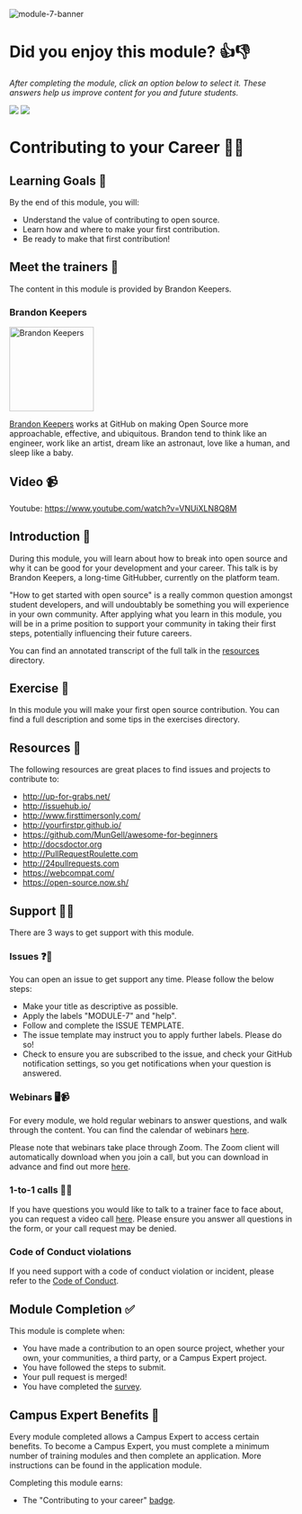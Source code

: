 ![module-7-banner](https://user-images.githubusercontent.com/1790822/28998943-35f6ce92-7a05-11e7-834d-25158f31b3da.png)

# Did you enjoy this module? 👍👎
_After completing the module, click an option below to select it. These answers help us improve content for you and future students._  

[![](https://m131jyck4m.execute-api.us-west-2.amazonaws.com/prod/poll/01BQ93FTHCJ1YXWAZVSA3N1890/I%20enjoyed%20this%20module)](https://m131jyck4m.execute-api.us-west-2.amazonaws.com/prod/poll/01BQ93FTHCJ1YXWAZVSA3N1890/I%20enjoyed%20this%20module/vote)
[![](https://m131jyck4m.execute-api.us-west-2.amazonaws.com/prod/poll/01BQ93FTHCJ1YXWAZVSA3N1890/I%20did%20not%20enjoy%20this%20module)](https://m131jyck4m.execute-api.us-west-2.amazonaws.com/prod/poll/01BQ93FTHCJ1YXWAZVSA3N1890/I%20did%20not%20enjoy%20this%20module/vote)

# Contributing to your Career 💼🆙

## Learning Goals 🥅

By the end of this module, you will:
- Understand the value of contributing to open source.
- Learn how and where to make your first contribution.
- Be ready to make that first contribution!

## Meet the trainers 🍎

The content in this module is provided by Brandon Keepers.

### Brandon Keepers
<img src="https://github.com/bkeepers.png" href="https://github.com/bkeepers" title="Brandon Keepers" width="150"></img>

[Brandon Keepers](https://opensoul.org) works at GitHub on making Open Source more approachable, effective, and ubiquitous. Brandon tend to think like an engineer, work like an artist, dream like an astronaut, love like a human, and sleep like a baby.

## Video 📹

Youtube: https://www.youtube.com/watch?v=VNUiXLN8Q8M

## Introduction 👋

During this module, you will learn about how to break into open source and why it can be good for your development and your career. This talk is by Brandon Keepers, a long-time GitHubber, currently on the platform team.

"How to get started with open source" is a really common question amongst student developers, and will undoubtably be something you will experience in your own community. After applying what you learn in this module, you will be in a prime position to support your community in taking their first steps, potentially influencing their future careers.

You can find an annotated transcript of the full talk in the [resources](resources/) directory.

## Exercise 📝

In this module you will make your first open source contribution. You can find a full description and some tips in the exercises directory.

## Resources 📖

The following resources are great places to find issues and projects to contribute to:
- http://up-for-grabs.net/
- http://issuehub.io/
- http://www.firsttimersonly.com/
- http://yourfirstpr.github.io/
- https://github.com/MunGell/awesome-for-beginners
- http://docsdoctor.org
- http://PullRequestRoulette.com
- http://24pullrequests.com
- https://webcompat.com/
- https://open-source.now.sh/

## Support 🙋🏿

There are 3 ways to get support with this module.

### Issues ❓💬

You can open an issue to get support any time. Please follow the below steps:
- Make your title as descriptive as possible.
- Apply the labels "MODULE-7" and "help".
- Follow and complete the ISSUE TEMPLATE.
- The issue template may instruct you to apply further labels. Please do so!
- Check to ensure you are subscribed to the issue, and check your GitHub notification settings, so you get notifications when your question is answered.

### Webinars 🖥📹

For every module, we hold regular webinars to answer questions, and walk through the content.
You can find the calendar of webinars [here](https://calendar.google.com/calendar/ical/github.com_ei82gchda2egevr7aukq6uj1f0%40group.calendar.google.com/public/basic.ics).  

Please note that webinars take place through Zoom. The Zoom client will automatically download when you join a call, but you can download in advance and find out more [here](https://zoom.us/download).

### 1-to-1 calls 💖📞

If you have questions you would like to talk to a trainer face to face about, you can request a video call [here](https://calendly.com/joenash/campus-experts-support). Please ensure you answer all questions in the form, or your call request may be denied.

### Code of Conduct violations

If you need support with a code of conduct violation or incident, please refer to the [Code of Conduct](../CODE_OF_CONDUCT.md).

## Module Completion ✅

This module is complete when:
- You have made a contribution to an open source project, whether your own, your communities, a third party, or a Campus Expert project.
- You have followed the steps to submit.
- Your pull request is merged!
- You have completed the [survey](https://goo.gl/forms/yWLpRp4xycPs6PKS2).

## Campus Expert Benefits 🏅

Every module completed allows a Campus Expert to access certain benefits. To become a Campus Expert, you must complete a minimum number of training modules and then complete an application. More instructions can be found in the application module.

Completing this module earns:
- The "Contributing to your career" [badge](../docs/badges.md).
